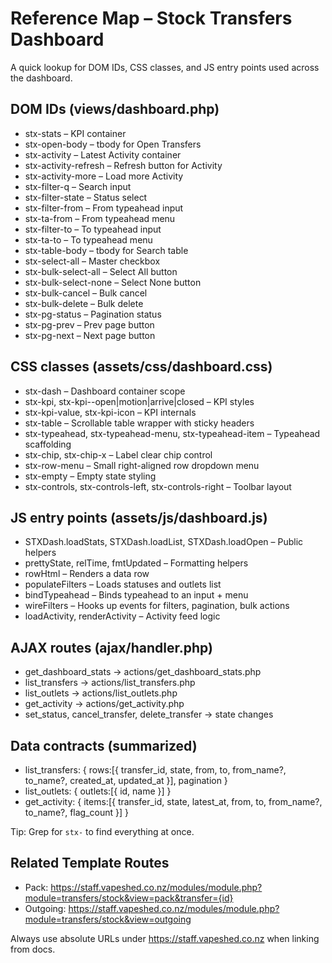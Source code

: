 # Reference Map – Stock Transfers Dashboard

A quick lookup for DOM IDs, CSS classes, and JS entry points used across the dashboard.

## DOM IDs (views/dashboard.php)
- stx-stats – KPI container
- stx-open-body – tbody for Open Transfers
- stx-activity – Latest Activity container
- stx-activity-refresh – Refresh button for Activity
- stx-activity-more – Load more Activity
- stx-filter-q – Search input
- stx-filter-state – Status select
- stx-filter-from – From typeahead input
- stx-ta-from – From typeahead menu
- stx-filter-to – To typeahead input
- stx-ta-to – To typeahead menu
- stx-table-body – tbody for Search table
- stx-select-all – Master checkbox
- stx-bulk-select-all – Select All button
- stx-bulk-select-none – Select None button
- stx-bulk-cancel – Bulk cancel
- stx-bulk-delete – Bulk delete
- stx-pg-status – Pagination status
- stx-pg-prev – Prev page button
- stx-pg-next – Next page button

## CSS classes (assets/css/dashboard.css)
- stx-dash – Dashboard container scope
- stx-kpi, stx-kpi--open|motion|arrive|closed – KPI styles
- stx-kpi-value, stx-kpi-icon – KPI internals
- stx-table – Scrollable table wrapper with sticky headers
- stx-typeahead, stx-typeahead-menu, stx-typeahead-item – Typeahead scaffolding
- stx-chip, stx-chip-x – Label clear chip control
- stx-row-menu – Small right-aligned row dropdown menu
- stx-empty – Empty state styling
- stx-controls, stx-controls-left, stx-controls-right – Toolbar layout

## JS entry points (assets/js/dashboard.js)
- STXDash.loadStats, STXDash.loadList, STXDash.loadOpen – Public helpers
- prettyState, relTime, fmtUpdated – Formatting helpers
- rowHtml – Renders a data row
- populateFilters – Loads statuses and outlets list
- bindTypeahead – Binds typeahead to an input + menu
- wireFilters – Hooks up events for filters, pagination, bulk actions
- loadActivity, renderActivity – Activity feed logic

## AJAX routes (ajax/handler.php)
- get_dashboard_stats → actions/get_dashboard_stats.php
- list_transfers → actions/list_transfers.php
- list_outlets → actions/list_outlets.php
- get_activity → actions/get_activity.php
- set_status, cancel_transfer, delete_transfer → state changes

## Data contracts (summarized)
- list_transfers: { rows:[{ transfer_id, state, from, to, from_name?, to_name?, created_at, updated_at }], pagination }
- list_outlets: { outlets:[{ id, name }] }
- get_activity: { items:[{ transfer_id, state, latest_at, from, to, from_name?, to_name?, flag_count }] }

Tip: Grep for `stx-` to find everything at once.

## Related Template Routes
- Pack: https://staff.vapeshed.co.nz/modules/module.php?module=transfers/stock&view=pack&transfer={id}
- Outgoing: https://staff.vapeshed.co.nz/modules/module.php?module=transfers/stock&view=outgoing

Always use absolute URLs under https://staff.vapeshed.co.nz when linking from docs.